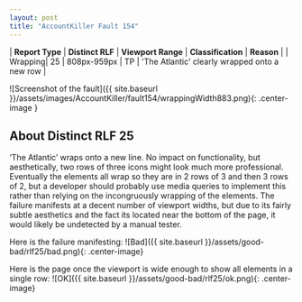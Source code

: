 ```yaml
---
layout: post
title: "AccountKiller Fault 154"
---
```

| **Report Type** | **Distinct RLF** | **Viewport Range** | **Classification** | **Reason** |
| Wrapping| 25 | 808px-959px | TP | 'The Atlantic' clearly wrapped onto a new row | 

![Screenshot of the fault]({{ site.baseurl }}/assets/images/AccountKiller/fault154/wrappingWidth883.png){: .center-image }

## About Distinct RLF 25

‘The Atlantic’ wraps onto a new line. No impact on functionality, but aesthetically, two rows of three icons might look much more professional. Eventually the elements all wrap so they are in 2 rows of 3 and then 3 rows of 2, but a developer should probably use media queries to implement this rather than relying on the incongruously wrapping of the elements. The failure manifests at a decent number of viewport widths, but due to its fairly subtle aesthetics and the fact its located near the bottom of the page, it would likely be undetected by a manual tester.

Here is the failure manifesting:
![Bad]({{ site.baseurl }}/assets/good-bad/rlf25/bad.png){: .center-image}

Here is the page once the viewport is wide enough to show all elements in a single row:
![OK]({{ site.baseurl }}/assets/good-bad/rlf25/ok.png){: .center-image}
